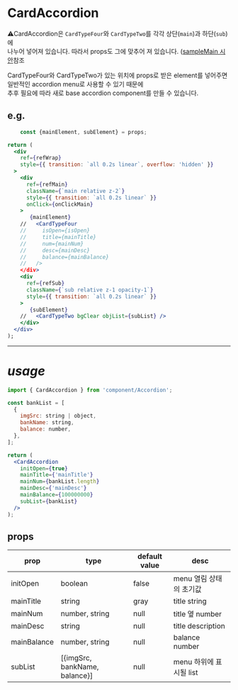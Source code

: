 # CardAccordion

⚠️CardAccordion은 `CardTypeFour`와 `CardTypeTwo`를 각각 상단(`main`)과 하단(`sub`)에  
나누어 넣어져 있습니다. 따라서 props도 그에 맞추어 져 있습니다. ([sampleMain 시안](https://www.figma.com/file/HimG8mmkxREuigztRrFL01/Design-System-v0.5?node-id=205%3A2091)참조

CardTypeFour와 CardTypeTwo가 있는 위치에 props로 받은 element를 넣어주면  
일반적인 accordion menu로 사용할 수 있기 때문에  
추후 필요에 따라 새로 base accordion component를 만들 수 있습니다.

## e.g.

```jsx
    const {mainElement, subElement} = props;

return (
  <div
    ref={refWrap}
    style={{ transition: `all 0.2s linear`, overflow: 'hidden' }}
  >
    <div
      ref={refMain}
      className={`main relative z-2`}
      style={{ transition: `all 0.2s linear` }}
      onClick={onClickMain}
    >
       {mainElement}
    //   <CardTypeFour
    //     isOpen={isOpen}
    //     title={mainTitle}
    //     num={mainNum}
    //     desc={mainDesc}
    //     balance={mainBalance}
    //   />
    </div>
    <div
      ref={refSub}
      className={`sub relative z-1 opacity-1`}
      style={{ transition: `all 0.2s linear` }}
    >
       {subElement}
    //   <CardTypeTwo bgClear objList={subList} />
    </div>
  </div>
);
```

---

# _usage_

```jsx
import { CardAccordion } from 'component/Accordion';

const bankList = [
  {
    imgSrc: string | object,
    bankName: string,
    balance: number,
  },
];

return (
  <CardAccordion
    initOpen={true}
    mainTitle={'mainTitle'}
    mainNum={bankList.length}
    mainDesc={'mainDesc'}
    mainBalance={100000000}
    subList={bankList}
  />
);
```

## props

| prop        | type                          | default value | desc                    |
| ----------- | ----------------------------- | ------------- | ----------------------- |
| initOpen    | boolean                       | false         | menu 열림 상태의 초기값 |
| mainTitle   | string                        | gray          | title string            |
| mainNum     | number, string                | null          | title 옆 number         |
| mainDesc    | string                        | null          | title description       |
| mainBalance | number, string                | null          | balance number          |
| subList     | [{imgSrc, bankName, balance}] | null          | menu 하위에 표시될 list |
